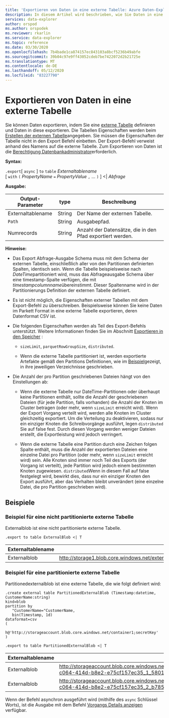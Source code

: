 ```yaml
---
title: 'Exportieren von Daten in eine externe Tabelle: Azure Daten-Explorer'
description: In diesem Artikel wird beschrieben, wie Sie Daten in eine externe Tabelle in Azure Daten-Explorer exportieren.
services: data-explorer
author: orspod
ms.author: orspodek
ms.reviewer: rkarlin
ms.service: data-explorer
ms.topic: reference
ms.date: 03/30/2020
ms.openlocfilehash: 7b4bade1ca874157ec843103a8bcf5236b49abfe
ms.sourcegitcommit: 39b04c97e9ff43052cdeb7be7422072d2b21725e
ms.translationtype: MT
ms.contentlocale: de-DE
ms.lasthandoff: 05/12/2020
ms.locfileid: "83227790"
---
```

# <a name="export-data-to-an-external-table"></a>Exportieren von Daten in eine externe Tabelle

Sie können Daten exportieren, indem Sie eine [externe Tabelle](../externaltables.md) definieren und Daten in diese exportieren.
Die Tabellen Eigenschaften werden beim [Erstellen der externen Tabelle](../external-tables-azurestorage-azuredatalake.md#create-or-alter-external-table)angegeben. Sie müssen die Eigenschaften der Tabelle nicht in den Export Befehl einbetten. Der Export-Befehl verweist anhand des Namens auf die externe Tabelle. Zum Exportieren von Daten ist die [Berechtigung Datenbankadministrator](../access-control/role-based-authorization.md)erforderlich.

**Syntax:**

`.export`[ `async` ] `to` `table` *Externaltablename* <br>
[ `with` `(` *PropertyName* `=` *PropertyValue* `,` ... `)` ] <| *Abfrage*

**Ausgabe:**

|Output-Parameter |type |Beschreibung
|---|---|---
|Externaltablename  |String |Der Name der externen Tabelle.
|`Path`|String|Ausgabepfad.
|Numrecords|String| Anzahl der Datensätze, die in den Pfad exportiert werden.

**Hinweise:**
* Das Export Abfrage-Ausgabe Schema muss mit dem Schema der externen Tabelle, einschließlich aller von den Partitionen definierten Spalten, identisch sein. Wenn die Tabelle beispielsweise nach *DateTime*partitioniert wird, muss das Abfrageausgabe Schema über eine timestamp-Spalte verfügen, die mit *timestampcolumnname*übereinstimmt. Dieser Spaltenname wird in der Partitionierungs Definition der externen Tabelle definiert.

* Es ist nicht möglich, die Eigenschaften externer Tabellen mit dem Export-Befehl zu überschreiben.
 Beispielsweise können Sie keine Daten im Parkett Format in eine externe Tabelle exportieren, deren Datenformat CSV ist.

* Die folgenden Eigenschaften werden als Teil des Export-Befehls unterstützt. Weitere Informationen finden Sie im Abschnitt [Exportieren in den Speicher](export-data-to-storage.md) : 
   * `sizeLimit`, `parquetRowGroupSize`, `distributed`.

   * Wenn die externe Tabelle partitioniert ist, werden exportierte Artefakte gemäß den Partitions Definitionen, wie im [Beispiel](#partitioned-external-table-example)gezeigt, in ihre jeweiligen Verzeichnisse geschrieben. 

* Die Anzahl der pro Partition geschriebenen Dateien hängt von den Einstellungen ab:
   * Wenn die externe Tabelle nur DateTime-Partitionen oder überhaupt keine Partitionen enthält, sollte die Anzahl der geschriebenen Dateien (für jede Partition, falls vorhanden) die Anzahl der Knoten im Cluster betragen (oder mehr, wenn `sizeLimit` erreicht wird). Wenn der Export Vorgang verteilt wird, werden alle Knoten im Cluster gleichzeitig exportiert. Um die Verteilung zu deaktivieren, sodass nur ein einziger Knoten die Schreibvorgänge ausführt, legen `distributed` Sie auf false fest. Durch diesen Vorgang werden weniger Dateien erstellt, die Exportleistung wird jedoch verringert.

   * Wenn die externe Tabelle eine Partition durch eine Zeichen folgen Spalte enthält, muss die Anzahl der exportierten Dateien eine einzelne Datei pro Partition (oder mehr, wenn `sizeLimit` erreicht wird) sein. Alle Knoten sind immer noch Teil des Exports (der Vorgang ist verteilt), jede Partition wird jedoch einem bestimmten Knoten zugewiesen. `distributed`Wenn in diesem Fall auf false festgelegt wird, bewirkt dies, dass nur ein einziger Knoten den Export ausführt, aber das Verhalten bleibt unverändert (eine einzelne Datei, die pro Partition geschrieben wird).

## <a name="examples"></a>Beispiele

### <a name="non-partitioned-external-table-example"></a>Beispiel für eine nicht partitionierte externe Tabelle

Externalblob ist eine nicht partitionierte externe Tabelle. 
```kusto
.export to table ExternalBlob <| T
```

|Externaltablename|`Path`|Numrecords|
|---|---|---|
|Externalblob|http://storage1.blob.core.windows.net/externaltable1cont1/1_58017c550b384c0db0fea61a8661333e.csv|10|

### <a name="partitioned-external-table-example"></a>Beispiel für eine partitionierte externe Tabelle

Partitionedexternalblob ist eine externe Tabelle, die wie folgt definiert wird: 

```kusto
.create external table PartitionedExternalBlob (Timestamp:datetime, CustomerName:string) 
kind=blob
partition by 
   "CustomerName="CustomerName,
   bin(Timestamp, 1d)
dataformat=csv
( 
   h@'http://storageaccount.blob.core.windows.net/container1;secretKey'
)
```

```kusto
.export to table PartitionedExternalBlob <| T
```

|Externaltablename|`Path`|Numrecords|
|---|---|---|
|Externalblob|http://storageaccount.blob.core.windows.net/container1/CustomerName=customer1/2019/01/01/fa36f35c-c064-414d-b8e2-e75cf157ec35_1_58017c550b384c0db0fea61a8661333e.csv|10|
|Externalblob|http://storageaccount.blob.core.windows.net/container1/CustomerName=customer2/2019/01/01/fa36f35c-c064-414d-b8e2-e75cf157ec35_2_b785beec2c004d93b7cd531208424dc9.csv|10|

Wenn der Befehl asynchron ausgeführt wird (mithilfe des `async` Schlüssel Worts), ist die Ausgabe mit dem Befehl [Vorgangs Details anzeigen](../operations.md#show-operation-details) verfügbar.
